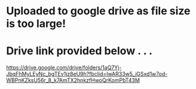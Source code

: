 # Uploaded to google drive as file size is too large!
# Drive link provided below . . .
https://drive.google.com/drive/folders/1aQ7Yj-JbqFhMyLEyNc_bgTEv1jz8eU9h?fbclid=IwAR33w5_iGSxd1w7od-WBPnKZksU56r_8_k7AmTX2hnkzfHwoQrKomPbT43M
